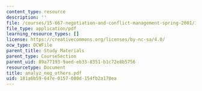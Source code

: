```yaml
---
content_type: resource
description: ''
file: /courses/15-667-negotiation-and-conflict-management-spring-2001/181a6b59647e0157080d154fb2a178ea_analyz_neg_others.pdf
file_type: application/pdf
learning_resource_types: []
license: https://creativecommons.org/licenses/by-nc-sa/4.0/
ocw_type: OCWFile
parent_title: Study Materials
parent_type: CourseSection
parent_uid: 89a77193-9aed-eb33-8351-b1c72e8b5756
resourcetype: Document
title: analyz_neg_others.pdf
uid: 181a6b59-647e-0157-080d-154fb2a178ea
---
```


